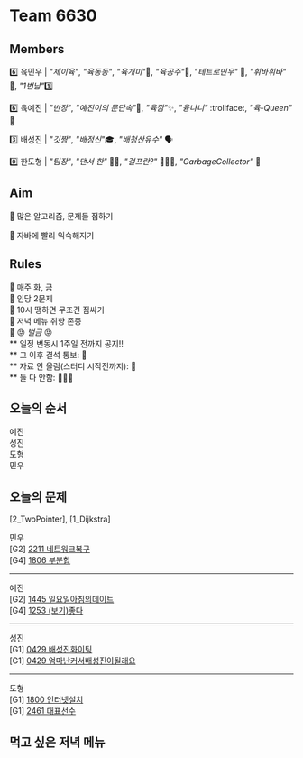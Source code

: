# Team 6630

## Members

:six:   육민우 | *"제이육"*,  *"육동동"*, *"육개미"*:ant:, *"육공주"*:princess:, *"테트로민우"* 🧩, *"휘바휘바"* 🙌, *"1번남"*:one:

:six:   육예진 | *"반장"*, *"예진이의 문단속"*:door:, *"육깜"*:sparkles:, *"융나니"* :trollface:, *"육-Queen"* 👑

:three: 배성진 | *"깃짱"*,  *"배정신"*:mortar_board:, *"배청산유수"* 🗣️

:zero:  한도형 | *"팀장"*, *"댄서 한"* 🕺🏻, *"걸프란?"* 🤷🏻‍♀️, *"GarbageCollector"* 🤖

## Aim
:dart: 많은 알고리즘, 문제들 접하기

:dart: 자바에 빨리 익숙해지기

## Rules
:pushpin: 매주 화, 금  
:pushpin: 인당 2문제  
:pushpin: 10시 땡하면 무조건 짐싸기  
:pushpin: 저녁 메뉴 취향 존중  
:pushpin: :rage: *벌금* :rage:  
** 일정 변동시 1주일 전까지 공지!!  
** 그 이후 결석 통보: :money_with_wings:  
** 자료 안 올림(스터디 시작전까지): :money_with_wings:    
** 둘 다 안함: :money_with_wings::money_with_wings::money_with_wings:    

## 오늘의 순서
예진  
성진  
도형  
민우  

## 오늘의 문제

[2_TwoPointer], [1_Dijkstra]  

민우  
[G2] [2211 네트워크복구](https://www.acmicpc.net/problem/2211)  
[G4] [1806 부분합](https://www.acmicpc.net/problem/1806)  

___
예진  
[G2] [1445 일요일아침의데이트](https://www.acmicpc.net/problem/1445)  
[G4] [1253 (보기)좋다](https://www.acmicpc.net/problem/1253)  

___
성진  
[G1] [0429 배성진화이팅](https://www.acmicpc.net/problem/0429)  
[G1] [0429 엄마난커서배성진이될래요](https://www.acmicpc.net/problem/0429)    
  
___
도형  
[G1] [1800 인터넷설치](https://www.acmicpc.net/problem/1800)  
[G1] [2461 대표선수](https://www.acmicpc.net/problem/2461)  


## 먹고 싶은 저녁 메뉴
